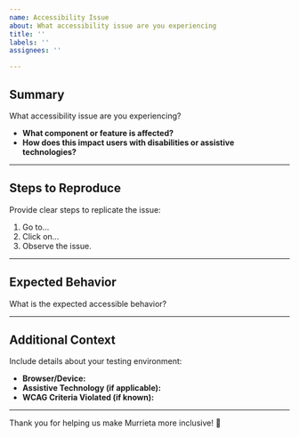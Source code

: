 ```yaml
---
name: Accessibility Issue 
about: What accessibility issue are you experiencing
title: ''
labels: ''
assignees: ''

---
```


## Summary  

What accessibility issue are you experiencing?  

- **What component or feature is affected?**  
- **How does this impact users with disabilities or assistive technologies?**  

---

## Steps to Reproduce  

Provide clear steps to replicate the issue:  

1. Go to...  
2. Click on...  
3. Observe the issue.  

---

## Expected Behavior  

What is the expected accessible behavior?  

---

## Additional Context  

Include details about your testing environment:  

- **Browser/Device:**  
- **Assistive Technology (if applicable):**  
- **WCAG Criteria Violated (if known):**  

---

Thank you for helping us make Murrieta more inclusive! 🌟  
